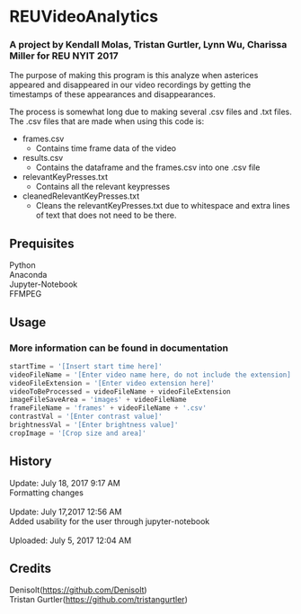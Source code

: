 # REUVideoAnalytics
### A project by Kendall Molas, Tristan Gurtler, Lynn Wu, Charissa Miller for REU NYIT 2017
The purpose of making this program is this analyze when asterices appeared and disappeared in our video recordings by getting the timestamps of these appearances and disappearances.<br>

The process is somewhat long due to making several .csv files and .txt files. The .csv files that are made when using this code is:
- frames.csv
    - Contains time frame data of the video
- results.csv
    - Contains the dataframe and the frames.csv into one .csv file
- relevantKeyPresses.txt
    - Contains all the relevant keypresses
- cleanedRelevantKeyPresses.txt
    - Cleans the relevantKeyPresses.txt due to whitespace and extra lines of text that does not need to be there.


## Prequisites
Python<br>Anaconda<br>Jupyter-Notebook<br>FFMPEG

## Usage
### More information can be found in documentation
```python
startTime = '[Insert start time here]'
videoFileName = '[Enter video name here, do not include the extension]'
videoFileExtension = '[Enter video extension here]'
videoToBeProcessed = videoFileName + videoFileExtension
imageFileSaveArea = 'images' + videoFileName
frameFileName = 'frames' + videoFileName + '.csv'
contrastVal = '[Enter contrast value]'
brightnessVal = '[Enter brightness value]'
cropImage = '[Crop size and area]'
```

## History
Update: July 18, 2017 9:17 AM<br>
Formatting changes<br>
<br>
Update: July 17,2017 12:56 AM<br>
Added usability for the user through jupyter-notebook<br>
<br>
Uploaded: July 5, 2017 12:04 AM

## Credits

Denisolt(https://github.com/Denisolt)<br>Tristan Gurtler(https://github.com/tristangurtler)<br>
